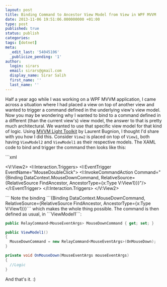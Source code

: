 ```yaml
---
layout: post
title: Binding Command to Ancestor View Model from View in WPF MVVM
date: 2013-11-06 19:51:06.000000000 +01:00
type: post
published: true
status: publish
categories:
tags: [dotnet]
meta:
  _edit_last: '54045106'
  _publicize_pending: '1'
author:
  login: sirars
  email: sirars@gmail.com
  display_name: Sirar Salih
  first_name: ''
  last_name: ''
---
```

<p>Half a year ago while I was working on a WPF MVVM application, I came across a situation where I had placed a view on top of another view and wanted to trigger a command defined in the underlying view's view model. Now you may be wondering why I wanted to bind to a command defined in a different (than the current view's) view model, the answer to that is pretty much architectural. We wanted to use that specific view model for that kind of logic. Using <a title="MVVM Light Toolkit" href="http://www.galasoft.ch/mvvm/">MVVM Light Toolkit</a> by Laurent Bugnion, I thought I'd share with you how I did this. Consider <code>View2</code> is placed on top of <code>View1</code>, both having <code>ViewModel2</code> and <code>ViewModel1</code> as their respective models. The XAML code to bind and trigger the command then looks like this:</p>
```xml
<UserControl x:Class="View1"
xmlns:V="clr-namespace:Views"
DataContext="{Binding Source={StaticResource Locator},
Path=ViewModel1}">

<V:View2>
<I:Interaction.Triggers>
<I:EventTrigger EventName="MouseDoubleClick">
<I:InvokeCommandAction Command="{Binding DataContext.MouseDownCommand,
RelativeSource={RelativeSource FindAncestor,
AncestorType={x:Type V:View1}}}"/>
</I:EventTrigger>
</I:Interaction.Triggers>
</V:View2>

</UserControl>
```
Note the binding ```{Binding DataContext.MouseDownCommand, RelativeSource={RelativeSource FindAncestor, AncestorType={x:Type V:View1}}}``` which makes the whole thing possible. The command is then defined as usual, in ```ViewModel1```:

```csharp
public RelayCommand<MouseEventArgs> MouseDownCommand { get; set; }

public ViewModel1()
{
  MouseDownCommand = new RelayCommand<MouseEventArgs>(OnMouseDown);
}

private void OnMouseDown(MouseEventArgs mouseEventArgs)
{
  //Logic
}
```

And that's it. :)
